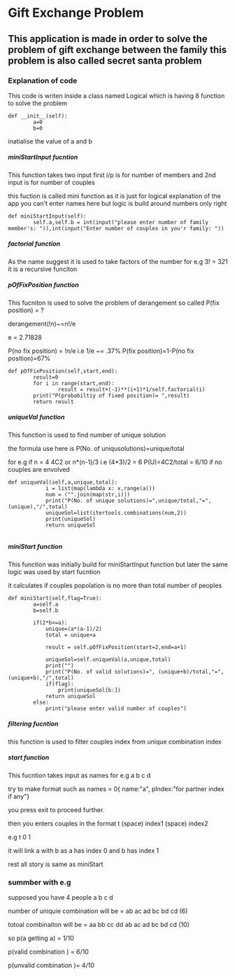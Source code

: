 
# Gift Exchange Problem


## This application is made in order to solve the problem of gift exchange between the family this problem is also called secret santa problem

### Explanation of code  

This code is writen inside a class named Logical which is having 8 function to solve the problem 

```
def __init__(self):
        a=0
        b=0
```
inatialise the value of a and b 


##### miniStartInput fucntion

This function takes two input first i/p is for number of members and 2nd input is for number of couples 

this fuction is called mini function as it is just for logical explanation of the app you can't enter names here but logic is build around numbers only right 

```
def miniStartInput(self):
        self.a,self.b = int(input("please enter number of family member's: ")),int(input("Enter number of couples in you'r family: "))
```

##### factorial function 

As the name suggest it is used to take factors of the number for e.g 3! = 3*2*1
it is a recursive funciton 

##### pOfFixPosition function 

This fucniton is used to solve the problem of derangement 
so called P(fix position) = ?

derangement(!n)~=n!/e 

e = 2.71828

P(no fix position) = !n/e i.e 1/e ~= .37%
P(fix position)=1-P(no fix position)=67%

```
def pOfFixPosition(self,start,end):
        result=0
        for i in range(start,end):
                result = result+(-1)**(i+1)*1/self.factorial(i)
        print("P(probabiltiy of fixed position)= ",result)
        return result
```

##### uniqueVal function 

This function is used to find number of unique solution 


the formula use here is P(No. of uniqusolutions)=unique/total

for e.g if n = 4 
4C2 or n*(n-1)/3 i.e (4*3)/2 = 6
P(U)=4C2/total = 6/10 if no couples are envolved 

```
def uniqueVal(self,a,unique,total):
            i = list(map(lambda x: x,range(a)))
            num = ("".join(map(str,i)))
            print("P(No. of unique solutions)=",unique/total,"=",(unique),"/",total)
            uniqueSol=list(itertools.combinations(num,2))
            print(uniqueSol)
            return uniqueSol
            
```

##### miniStart function

This function was initially build for miniStartInput function but later the same logic was used by start fucntion 

it calculates if couples popolation is no more than total number of peoples 
```
def miniStart(self,flag=True):
        a=self.a
        b=self.b
        
        if(2*b<=a):
            unique=(a*(a-1)/2)
            total = unique+a
            
            result = self.pOfFixPosition(start=2,end=a+1)

            uniqueSol=self.uniqueVal(a,unique,total)
            print("")
            print("P(No. of valid solutions)=", (unique+b)/total,"=",(unique+b),"/",total)
            if(flag):
                print(uniqueSol[b:])
            return uniqueSol
        else:
            print("please enter valid number of couples")
```
##### filtering fucntion 

this function is used to filter couples index from unique combination index
##### start function 

This fucntion takes input as names for e.g a b c d

try to make format such as 
names = 0{
     name:"a",
     pIndex:"for partner index if any"}
     
you press exit to proceed further.

then you enters couples in the format t (space) index1 (space) index2

e.g t 0 1

it will link a with b as a has index 0 and b has index 1

rest all story is same as miniStart


### summber with e.g


supposed you have 4 people a b c d 

number of uniquie combination will be =  ab ac ad bc bd cd (6)

totoal combinaiton will be = aa bb cc dd ab ac ad bc bd cd (10)

so p(a getting a) = 1/10

p(valid combination ) = 6/10

p(unvalid combination )=  4/10

